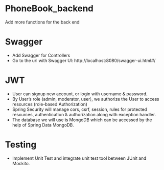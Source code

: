 # PhoneBook_backend
Add more functions for the back end

# Swagger
- Add Swagger for Controllers
- Go to the url with Swagger UI: http://localhost:8080/swagger-ui.html#/

# JWT
- User can signup new account, or login with username & password.
- By User’s role (admin, moderator, user), we authorize the User to access resources (role-based Authorization)
- Spring Security will manage cors, csrf, session, rules for protected resources, authentication & authorization along with exception handler.
- The database we will use is MongoDB which can be accessed by the help of Spring Data MongoDB.

# Testing
- Implement Unit Test and integrate unit test tool between JUnit and Mockito.

